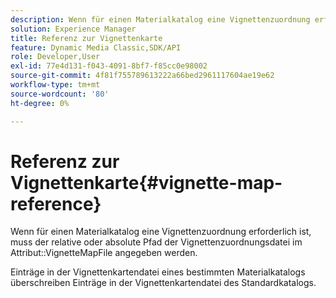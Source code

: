 ```yaml
---
description: Wenn für einen Materialkatalog eine Vignettenzuordnung erforderlich ist, muss der relative oder absolute Pfad der Vignettenzuordnungsdatei im Attribut VignetteMapFile angegeben werden.
solution: Experience Manager
title: Referenz zur Vignettenkarte
feature: Dynamic Media Classic,SDK/API
role: Developer,User
exl-id: 77e4d131-f043-4091-8bf7-f85cc0e98002
source-git-commit: 4f81f755789613222a66bed2961117604ae19e62
workflow-type: tm+mt
source-wordcount: '80'
ht-degree: 0%

---
```


# Referenz zur Vignettenkarte{#vignette-map-reference}

Wenn für einen Materialkatalog eine Vignettenzuordnung erforderlich ist, muss der relative oder absolute Pfad der Vignettenzuordnungsdatei im Attribut::VignetteMapFile angegeben werden.

Einträge in der Vignettenkartendatei eines bestimmten Materialkatalogs überschreiben Einträge in der Vignettenkartendatei des Standardkatalogs.
